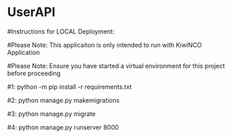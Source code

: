 # UserAPI
#Instructions for LOCAL Deployment:

#Please Note: This applicaiton is only intended to run with KiwiNCO Application

#Please Note: Ensure you have started a virtual environment for this project before proceeding

#1: python -m pip install -r requirements.txt

#2: python manage.py makemigrations

#3: python manage.py migrate

#4: python manage.py runserver 8000
